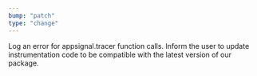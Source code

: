 ```yaml
---
bump: "patch"
type: "change"
---
```


Log an error for appsignal.tracer function calls. Inform the user to update instrumentation code to be compatible with the latest version of our package.
